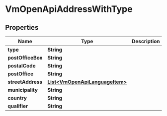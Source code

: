
# VmOpenApiAddressWithType

## Properties
Name | Type | Description | Notes
------------ | ------------- | ------------- | -------------
**type** | **String** |  |  [optional]
**postOfficeBox** | **String** |  |  [optional]
**postalCode** | **String** |  | 
**postOffice** | **String** |  |  [optional]
**streetAddress** | [**List&lt;VmOpenApiLanguageItem&gt;**](VmOpenApiLanguageItem.md) |  | 
**municipality** | **String** |  |  [optional]
**country** | **String** |  |  [optional]
**qualifier** | **String** |  |  [optional]



